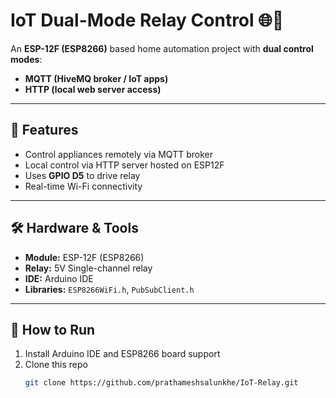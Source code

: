 

# IoT Dual-Mode Relay Control 🌐🔌

An **ESP-12F (ESP8266)** based home automation project with **dual control modes**:  
- **MQTT (HiveMQ broker / IoT apps)**  
- **HTTP (local web server access)**  

---

## 🔧 Features
- Control appliances remotely via MQTT broker
- Local control via HTTP server hosted on ESP12F
- Uses **GPIO D5** to drive relay
- Real-time Wi-Fi connectivity

---

## 🛠️ Hardware & Tools
- **Module:** ESP-12F (ESP8266)
- **Relay:** 5V Single-channel relay
- **IDE:** Arduino IDE
- **Libraries:** `ESP8266WiFi.h`, `PubSubClient.h`

---

## 🚀 How to Run
1. Install Arduino IDE and ESP8266 board support
2. Clone this repo  
   ```bash
   git clone https://github.com/prathameshsalunkhe/IoT-Relay.git
